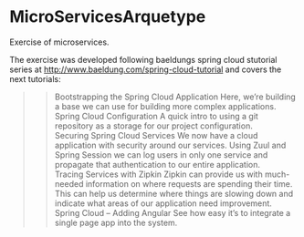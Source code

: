 # MicroServicesArquetype
Exercise of microservices.
 
The exercise was developed following baeldungs spring cloud stutorial series at http://www.baeldung.com/spring-cloud-tutorial and covers the next tutorials:
 
>> Bootstrapping the Spring Cloud Application Here, we’re building a base we can use for building more complex applications.  
>> Spring Cloud Configuration A quick intro to using a git repository as a storage for our project configuration.  
>> Securing Spring Cloud Services We now have a cloud application with security around our services. Using Zuul and Spring Session we can log users in only one service and propagate that authentication to our entire application.  
>> Tracing Services with Zipkin Zipkin can provide us with much-needed information on where requests are spending their time. This can help us determine where things are slowing down and indicate what areas of our application need improvement.  
>> Spring Cloud – Adding Angular See how easy it’s to integrate a single page app into the system.
